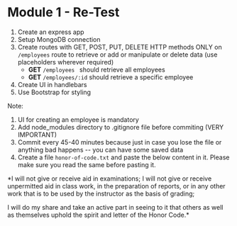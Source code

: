 # Module 1 - Re-Test
1. Create an express app
2. Setup MongoDB connection 
3. Create routes with GET, POST, PUT, DELETE HTTP methods ONLY on `/employees` route to retrieve or add or manipulate or delete data (use placeholders wherever required)
	- **GET** `/employees ` should retrieve all employees
	- **GET** `/employees/:id` should retrieve a specific employee
4. Create UI in handlebars 
5. Use Bootstrap for styling

Note:
1. UI for creating an employee is mandatory 
2.  Add node_modules directory to .gitignore file before commiting (VERY IMPORTANT)
3.  Commit every 45-40 minutes because just in case you lose the file or anything bad happens -- you can have some saved data
4. Create a file `honor-of-code.txt` and paste the below content in it. Please make sure you read the same before pasting it.

*I will not give or receive aid in examinations; I will not give or receive unpermitted aid in class work, in the preparation of reports, or in any other work that is to be used by the instructor as the basis of grading;

 I will do my share and take an active part in seeing to it that others as well as themselves uphold the spirit and letter of the Honor Code.*
